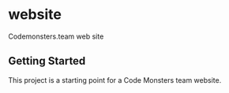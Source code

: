# website

Codemonsters.team web site

## Getting Started

This project is a starting point for a Code Monsters team website.

